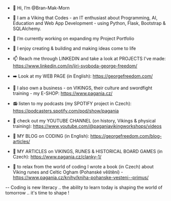 - 👋 Hi, I’m @Bran-Mak-Morn
- 👀 I am a Viking that Codes - an IT enthusiast about Programming, AI, Education and Web App Development - using Python, Flask, Bootstrap & SQLAlchemy. 
- 🌱 I’m currently working on expanding my Project Portfolio
- 💞️ I enjoy creating & building and making ideas come to life
  
- 📫 Reach me through LINKEDIN and take a look at PROJECTS I've made: https://www.linkedin.com/in/jiri-svoboda-george-freedom/
- :arrow_right: Look at my WEB PAGE (in English): https://georgefreedom.com/

- :100: I also own a business - on VIKINGS, their culture and swordfight training - my E-SHOP: https://www.pagania.cz/
- :radio: listen to my podcasts (my SPOTIFY project in Czech): https://podcasters.spotify.com/pod/show/pagania
- :movie_camera: check out my YOUTUBE CHANNEL (on history, Vikings & physical training): https://www.youtube.com/@paganiavikingworkshops/videos
- :pencil: MY BLOG on CODING (in English): https://georgefreedom.com/blog-articles/
- :bookmark_tabs: MY ARTICLES on VIKINGS, RUNES & HISTORICAL BOARD GAMES (in Czech): https://www.pagania.cz/clanky-1/ 
- :blue_book: to relax from the world of coding I wrote a book (in Czech) about Viking runes and Celtic Ogham (Pohanské věštění) - https://www.pagania.cz/knihy/kniha-pohanske-vesteni--primus/

--
Coding is new literacy .. the ability to learn today is shaping the world of tomorrow .. it's time to shape !
<!---
Bran-Mak-Morn/Bran-Mak-Morn is a ✨ special ✨ repository because its `README.md` (this file) appears on your GitHub profile.
You can click the Preview link to take a look at your changes.
--->
